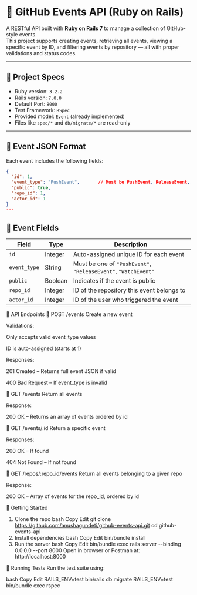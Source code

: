 # 🔔 GitHub Events API (Ruby on Rails)

A RESTful API built with **Ruby on Rails 7** to manage a collection of GitHub-style events.  
This project supports creating events, retrieving all events, viewing a specific event by ID, and filtering events by repository — all with proper validations and status codes.

---

## 📌 Project Specs

- Ruby version: `3.2.2`
- Rails version: `7.0.0`
- Default Port: `8000`
- Test Framework: `RSpec`
- Provided model: `Event` (already implemented)
- Files like `spec/*` and `db/migrate/*` are read-only

---

## 🧾 Event JSON Format

Each event includes the following fields:

```json
{
  "id": 1,
  "event_type": "PushEvent",       // Must be PushEvent, ReleaseEvent, or WatchEvent
  "public": true,
  "repo_id": 1,
  "actor_id": 1
}
---
```
## 🧾 Event Fields

| Field       | Type     | Description                                                  |
|-------------|----------|--------------------------------------------------------------|
| `id`        | Integer  | Auto-assigned unique ID for each event                       |
| `event_type`| String   | Must be one of `"PushEvent"`, `"ReleaseEvent"`, `"WatchEvent"` |
| `public`    | Boolean  | Indicates if the event is public                             |
| `repo_id`   | Integer  | ID of the repository this event belongs to                   |
| `actor_id`  | Integer  | ID of the user who triggered the event                       |

🎯 API Endpoints
🔹 POST /events
Create a new event

Validations:

Only accepts valid event_type values

ID is auto-assigned (starts at 1)

Responses:

201 Created – Returns full event JSON if valid

400 Bad Request – If event_type is invalid

🔹 GET /events
Return all events

Response:

200 OK – Returns an array of events ordered by id

🔹 GET /events/:id
Return a specific event

Responses:

200 OK – If found

404 Not Found – If not found

🔹 GET /repos/:repo_id/events
Return all events belonging to a given repo

Response:

200 OK – Array of events for the repo_id, ordered by id

🚀 Getting Started
1. Clone the repo
bash
Copy
Edit
git clone https://github.com/anushagundeti/github-events-api.git
cd github-events-api
2. Install dependencies
bash
Copy
Edit
bin/bundle install
3. Run the server
bash
Copy
Edit
bin/bundle exec rails server --binding 0.0.0.0 --port 8000
Open in browser or Postman at: http://localhost:8000

🧪 Running Tests
Run the test suite using:

bash
Copy
Edit
RAILS_ENV=test bin/rails db:migrate
RAILS_ENV=test bin/bundle exec rspec

